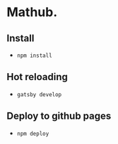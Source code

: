 # Mathub.

## Install

- `npm install`

## Hot reloading

 - `gatsby develop`

 ## Deploy to github pages

 - `npm deploy`